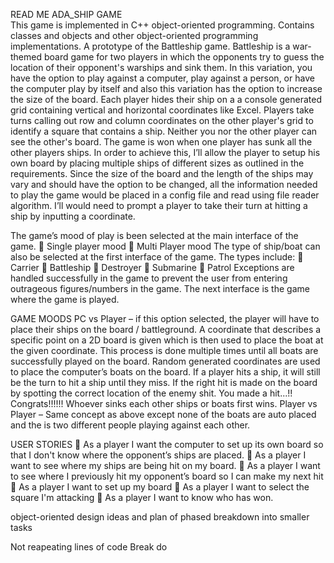    READ ME
                                          ADA_SHIP GAME           
This game is implemented in C++ object-oriented programming.  Contains classes and objects and other object-oriented programming implementations.  A prototype of the Battleship game.
Battleship is a war-themed board game for two players in which the opponents try to guess the location of their opponent's warships and sink them. In this variation, you have the option to play against a computer, play against a person, or have the computer play by itself and also this variation has the option to increase the size of the board. Each player hides their ship on a a console generated grid containing vertical and horizontal coordinates like Excel. Players take turns calling out row and column coordinates on the other player's grid to identify a square that contains a ship. Neither you nor the other player can see the other's board. The game is won when one player has sunk all the other players ships. In order to achieve this, I’ll allow the player to setup his own board by placing multiple ships of different sizes as outlined in the requirements. Since the size of the board and the length of the ships may vary and should have the option to be changed, all the information needed to play the game would be placed in a config file and read using file reader algorithm. I’ll would need to prompt a player to take their turn at hitting a ship by inputting a coordinate. 

The game’s mood of play is been selected at the main interface of the game.
	Single player mood
	Multi Player mood 
The type of ship/boat can also be selected at the first interface of the game.
The types include:
	Carrier
	Battleship 
	Destroyer 
	Submarine 
	Patrol
Exceptions are handled successfully in the game to prevent the user from entering outrageous figures/numbers in the game. 
The next interface is the game where the game is played.

GAME MOODS
PC vs Player – if this option selected, the player will have to place their ships on the board / battleground. A coordinate that describes a specific point on a 2D board is given which is then used to place the boat at the given coordinate. This process is done multiple times until all boats are successfully played on the board. Random generated coordinates are used to place the computer’s boats on the board. If a player hits a ship, it will still be the turn to hit a ship until they miss. If the right hit is made on the board by spotting the correct location of the enemy shit. You made a hit...!! Congrats!!!!!!  Whoever sinks each other ships or boats first wins.
Player vs Player – Same concept as above except none of the boats are auto placed and the is two different people playing against each other.

USER STORIES
	As a player I want the computer to set up its own board so that I don't know where the opponent’s ships are placed. 
	As a player I want to see where my ships are being hit on my board.
	As a player I want to see where I previously hit my opponent’s board so I can make my next hit
	As a player I want to set up my board
	As a player I want to select the square I'm attacking
	As a player I want to know who has won.


object-oriented design ideas and plan of phased breakdown into smaller tasks

Not reapeating lines of code
Break do
